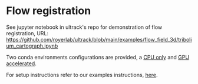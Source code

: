 # Flow registration

See jupyter notebook in ultrack's repo for demonstration of flow registration, URL: https://github.com/royerlab/ultrack/blob/main/examples/flow_field_3d/tribolium_cartograph.ipynb

Two conda environments configurations are provided, a [CPU only](https://github.com/royerlab/ultrack/blob/main/examples/flow_field_3d/environment_cpu.yml) and [GPU accelerated](https://github.com/royerlab/ultrack/blob/main/examples/flow_field_3d/environment_gpu.yml).

For setup instructions refer to our examples instructions, [here](https://github.com/royerlab/ultrack/tree/main/examples).

